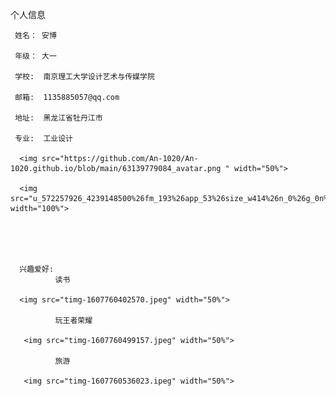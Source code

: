 
个人信息
      
     姓名： 安博

     年级： 大一

     学校:  南京理工大学设计艺术与传媒学院

     邮箱:  1135885057@qq.com

     地址:  黑龙江省牡丹江市

     专业:  工业设计

      <img src="https://github.com/An-1020/An-1020.github.io/blob/main/63139779084_avatar.png " width="50%">
     
      <img src="u_572257926_4239148500%26fm_193%26app_53%26size_w414%26n_0%26g_0n%26f_jpeg" width="100%">
  

    

 
      兴趣爱好:
              读书
              
      <img src="timg-1607760402570.jpeg" width="50%"> 
            
              玩王者荣耀
     
       <img src="timg-1607760499157.jpeg" width="50%"> 
              
              旅游
     
       <img src="timg-1607760536023.ipeg" width="50%">
     
     
     
    
